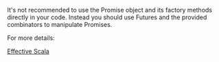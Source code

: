 It's not recommended to use the Promise object and its factory methods directly in your code. Instead you should use
 Futures and the provided combinators to manipulate Promises.

 For more details:

 [Effective Scala](https://twitter.github.io/effectivescala/#Concurrency-Futures)
